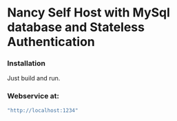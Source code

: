 # Nancy Self Host with MySql database and Stateless Authentication

### Installation
Just build and run.
### Webservice at:
```sh
"http://localhost:1234"
```